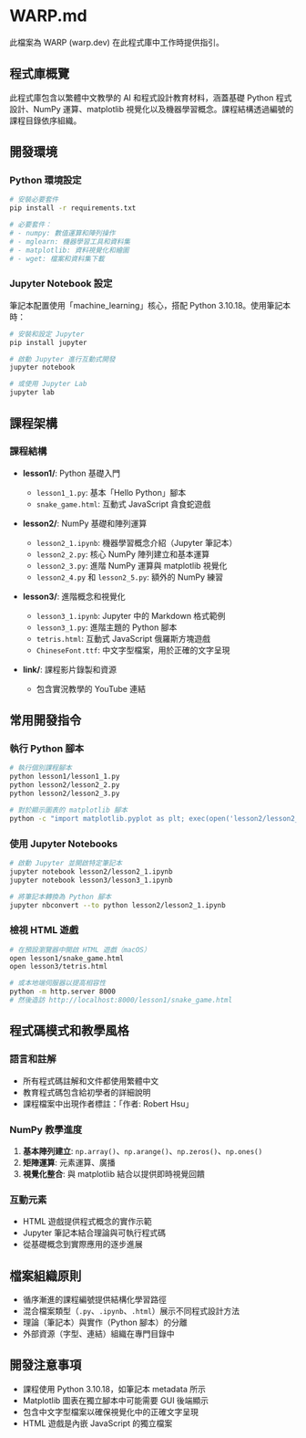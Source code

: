 # WARP.md

此檔案為 WARP (warp.dev) 在此程式庫中工作時提供指引。

## 程式庫概覽

此程式庫包含以繁體中文教學的 AI 和程式設計教育材料，涵蓋基礎 Python 程式設計、NumPy 運算、matplotlib 視覺化以及機器學習概念。課程結構透過編號的課程目錄依序組織。

## 開發環境

### Python 環境設定
```bash
# 安裝必要套件
pip install -r requirements.txt

# 必要套件：
# - numpy: 數值運算和陣列操作
# - mglearn: 機器學習工具和資料集
# - matplotlib: 資料視覺化和繪圖
# - wget: 檔案和資料集下載
```

### Jupyter Notebook 設定
筆記本配置使用「machine_learning」核心，搭配 Python 3.10.18。使用筆記本時：

```bash
# 安裝和設定 Jupyter
pip install jupyter

# 啟動 Jupyter 進行互動式開發
jupyter notebook

# 或使用 Jupyter Lab
jupyter lab
```

## 課程架構

### 課程結構
- **lesson1/**: Python 基礎入門
  - `lesson1_1.py`: 基本「Hello Python」腳本
  - `snake_game.html`: 互動式 JavaScript 貪食蛇遊戲
  
- **lesson2/**: NumPy 基礎和陣列運算
  - `lesson2_1.ipynb`: 機器學習概念介紹（Jupyter 筆記本）
  - `lesson2_2.py`: 核心 NumPy 陣列建立和基本運算
  - `lesson2_3.py`: 進階 NumPy 運算與 matplotlib 視覺化
  - `lesson2_4.py` 和 `lesson2_5.py`: 額外的 NumPy 練習

- **lesson3/**: 進階概念和視覺化
  - `lesson3_1.ipynb`: Jupyter 中的 Markdown 格式範例
  - `lesson3_1.py`: 進階主題的 Python 腳本
  - `tetris.html`: 互動式 JavaScript 俄羅斯方塊遊戲
  - `ChineseFont.ttf`: 中文字型檔案，用於正確的文字呈現

- **link/**: 課程影片錄製和資源
  - 包含實況教學的 YouTube 連結

## 常用開發指令

### 執行 Python 腳本
```bash
# 執行個別課程腳本
python lesson1/lesson1_1.py
python lesson2/lesson2_2.py
python lesson2/lesson2_3.py

# 對於顯示圖表的 matplotlib 腳本
python -c "import matplotlib.pyplot as plt; exec(open('lesson2/lesson2_3.py').read()); plt.show(block=True)"
```

### 使用 Jupyter Notebooks
```bash
# 啟動 Jupyter 並開啟特定筆記本
jupyter notebook lesson2/lesson2_1.ipynb
jupyter notebook lesson3/lesson3_1.ipynb

# 將筆記本轉換為 Python 腳本
jupyter nbconvert --to python lesson2/lesson2_1.ipynb
```

### 檢視 HTML 遊戲
```bash
# 在預設瀏覽器中開啟 HTML 遊戲（macOS）
open lesson1/snake_game.html
open lesson3/tetris.html

# 或本地端伺服器以提高相容性
python -m http.server 8000
# 然後造訪 http://localhost:8000/lesson1/snake_game.html
```

## 程式碼模式和教學風格

### 語言和註解
- 所有程式碼註解和文件都使用繁體中文
- 教育程式碼包含給初學者的詳細說明
- 課程檔案中出現作者標註：「作者: Robert Hsu」

### NumPy 教學進度
1. **基本陣列建立**: `np.array()`、`np.arange()`、`np.zeros()`、`np.ones()`
2. **矩陣運算**: 元素運算、廣播
3. **視覺化整合**: 與 matplotlib 結合以提供即時視覺回饋

### 互動元素
- HTML 遊戲提供程式概念的實作示範
- Jupyter 筆記本結合理論與可執行程式碼
- 從基礎概念到實際應用的逐步進展

## 檔案組織原則

- 循序漸進的課程編號提供結構化學習路徑
- 混合檔案類型（`.py`、`.ipynb`、`.html`）展示不同程式設計方法
- 理論（筆記本）與實作（Python 腳本）的分離
- 外部資源（字型、連結）組織在專門目錄中

## 開發注意事項

- 課程使用 Python 3.10.18，如筆記本 metadata 所示
- Matplotlib 圖表在獨立腳本中可能需要 GUI 後端顯示
- 包含中文字型檔案以確保視覺化中的正確文字呈現
- HTML 遊戲是內嵌 JavaScript 的獨立檔案

